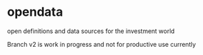 # opendata
open definitions and data sources for the investment world

Branch v2 is work in progress and not for productive use currently